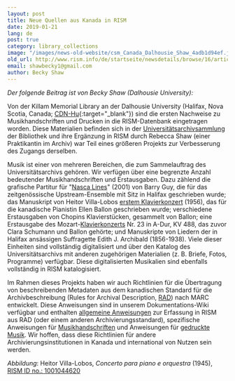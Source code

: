```yaml
---
layout: post
title: Neue Quellen aus Kanada in RISM
date: 2019-01-21
lang: de
post: true
category: library_collections
image: "/images/news-old-website/csm_Canada_Dalhousie_Shaw_4adb1d94ef.jpg"
old_url: http://www.rism.info/de/startseite/newsdetails/browse/16/article/64/new-sources-from-canada-in-rism.html
email: shawbecky1@gmail.com
author: Becky Shaw
---
```


_Der folgende Beitrag ist von Becky Shaw (Dalhousie University):_

Von der Killam Memorial Library an der Dalhousie University (Halifax, Nova Scotia, Canada; [CDN-Hu](https://opac.rism.info/metaopac/search?View=rism&View=rism&siglum=CDN-Hu){:target="_blank"}) sind die ersten Nachweise zu Musikhandschriften und Drucken in die RISM-Datenbank eingetragen worden. Diese Materialien befinden sich in der [Universitätsarchivsammlung](https://libraries.dal.ca/find/university-archives.html) der Bibliothek und ihre Ergänzung in RISM durch Rebecca Shaw (einer Praktikantin im Archiv) war Teil eines größeren Projekts zur Verbesserung des Zugangs derselben.

Musik ist einer von mehreren Bereichen, die zum Sammelauftrag des Universitätsarchivs gehören. Wir verfügen über eine begrenzte Anzahl bedeutender Musikhandschriften und Erstausgaben. Dazu zählend die grafische Partitur für "[Nasca Lines](https://opac.rism.info/search?id=1001045228&View=rism)" (2001) von Barry Guy, die für das zeitgenössische Upstream-Ensemble mit Sitz in Halifax geschrieben wurde; das Manuskript von Heitor Villa-Lobos [erstem Klavierkonzert](https://opac.rism.info/search?id=1001044620&View=rism) (1956), das für die kanadische Pianistin Ellen Ballon geschrieben wurde; verschiedene Erstausgaben von Chopins Klavierstücken, gesammelt von Ballon; eine Erstausgabe des Mozart-[Klavierkonzerts](https://opac.rism.info/search?id=00000990044372&View=rism) Nr. 23 in A-Dur, KV 488, das zuvor Clara Schumann und Ballon gehörte; und Manuskripte von Liedern der in Halifax ansässigen Suffragette Edith J. Archibald (1856-1938). Viele dieser Einheiten sind vollständig digitalisiert und über den Katalog des Universitätsarchivs mit anderen zugehörigen Materialien (z. B. Briefe, Fotos, Programme) verfügbar. Diese digitalisierten Musikalien sind ebenfalls vollständig in RISM katalogisiert.

Im Rahmen dieses Projekts haben wir auch Richtlinien für die Übertragung von beschreibenden Metadaten aus dem kanadischen Standard für die Archivbeschreibung (Rules for Archival Description, [RAD](https://archivescanada.ca/publications/)) nach MARC entwickelt. Diese Anweisungen sind in unserem Dokumentations-Wiki verfügbar und enthalten [allgemeine Anweisungen](https://dallibraries.atlassian.net/wiki/spaces/APM/pages/713719809/Instructions+on+using+MusCat) zur Erfassung in RISM aus RAD (oder einem anderen Archivierungsstandard), spezifische Anweisungen für [Musikhandschriften](https://dallibraries.atlassian.net/wiki/spaces/APM/pages/105054209/Archival+description+of+music+manuscripts) und Anweisungen für [gedruckte Musik](https://dallibraries.atlassian.net/wiki/spaces/APM/pages/701038593/Archival+description+of+published+music+scores+and+sheet+music). Wir hoffen, dass diese Richtlinien für andere Archivierungsinstitutionen in Kanada und international von Nutzen sein werden.


_Abbildung_: Heitor Villa-Lobos, _Concerto para piano e orquestra_ (1945), [RISM ID no.: 1001044620](https://opac.rism.info/search?id=1001044620&View=rism)
